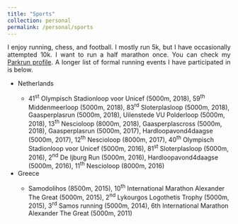```yaml
---
title: "Sports"
collection: personal
permalink: /personal/sports
---
```


<head>
  <meta charset="UTF-8">
  <meta name="viewport" content="width=device-width, initial-scale=1.0">
  <title>Gaming Achievements Carousel</title>
  <style>
    /* Container for the carousel */
    .carousel-container {
      width: 80%;
      max-width: 800px;
      margin: 0 auto;
      position: relative;
      overflow: hidden;
      border-radius: 10px;
      margin-bottom: 20px;
    }
    /* The slides (images) inside the carousel */
    .carousel-slides {
      display: flex;
      transition: transform 0.5s ease;
    }
    /* Each individual slide */
    .carousel-slide {
      min-width: 100%;
      height: auto;
      position: relative;
    }
    /* Style for captions */
    .carousel-caption {
      text-align: center;
      padding: 10px;
      background-color: rgba(0, 0, 0, 0.6);
      color: white;
      font-size: 16px;
      position: absolute;
      bottom: 0;
      width: 100%;
      box-sizing: border-box;
    }
    /* Navigation buttons (next/previous) */
    .prev, .next {
      position: absolute;
      top: 50%;
      transform: translateY(-50%);
      background-color: rgba(0, 0, 0, 0.5);
      color: white;
      font-size: 18px;
      padding: 10px;
      cursor: pointer;
      z-index: 1;
    }
    .prev {
      left: 10px;
    }
    .next {
      right: 10px;
    }
  </style>
</head>
<body>

<p align="justify">I enjoy running, chess, and football. I mostly run 5k, but I have occasionally attempted 10k. I want to run a half marathon once. You can check my <a href="https://www.parkrun.org.uk/parkrunner/9474117/" target="_blank">Parkrun profile</a>. A longer list of formal running events I have participated in is below.</p>

<ul>
  <li>Netherlands</li>
  <ul>
    <li>
        41<sup>st</sup> Olympisch Stadionloop voor Unicef (5000m, 2018),
        59<sup>th</sup> Middenmeerloop (5000m, 2018),
        83<sup>rd</sup> Sloterplasloop (5000m, 2018),
        Gaasperplasrun (5000m, 2018),
        Uilenstede VU Polderloop (5000m, 2018),
        13<sup>th</sup> Nescioloop (8000m, 2018),
        Gaasperplascross (5000m, 2018),
        Gaasperplasrun (5000m, 2017),
        Hardloopavond4daagse (5000m, 2017),
        12<sup>th</sup> Nescioloop (8000m, 2017),
        40<sup>th</sup> Olympisch Stadionloop voor Unicef (5000m, 2016),
        81<sup>st</sup> Sloterplasloop (5000m, 2016),
        2<sup>nd</sup> De Ijburg Run (5000m, 2016),
        Hardloopavond4daagse (5000m, 2016),
        11<sup>th</sup> Nescioloop (8000m, 2016)</li>
  </ul>
  <li>Greece</li>
  <ul>
    <li>
        Samodolihos (8500m, 2015),
        10<sup>th</sup> International Marathon Alexander The Great (5000m, 2015),
        2<sup>nd</sup> Lykourgos Logothetis Trophy (5000m, 2015),
        3<sup>rd</sup> Samos running (5000m, 2014),
        6th International Marathon Alexander The Great (5000m, 2011)
    </li>
  </ul>
</ul>

<!-- <div class="carousel-container" id="carousel1">
    <div class="carousel-slides">
        <div class="carousel-slide">
            <img src="/images/sports/running_2017.jpg" alt="running_2017" style="width:100%; height:auto;">
            <div class="carousel-caption">Photo Finish Loss (Amsterdam, Netherlands, 9 April, 2017)</div>
        </div>
        <div class="carousel-slide">
            <img src="/images/sports/running_2015.jpg" alt="running_2015" style="width:100%; height:auto;">
            <div class="carousel-caption">Photo Finish Victory (Samos, Greece, 15 March, 2015)</div>
        </div>
    </div>
    <span class="prev" onclick="moveSlide(-1, 'carousel1')">&#10094;</span>
    <span class="next" onclick="moveSlide(1, 'carousel1')">&#10095;</span>
</div> -->

<script>
  // Function to handle slides for any given carousel
  function moveSlide(n, carouselId) {
      const carousel = document.getElementById(carouselId);
      const slides = carousel.querySelectorAll(".carousel-slide");
      let slideIndex = parseInt(carousel.getAttribute("data-slide-index") || 0); // Get the current index

      // Update the index
      slideIndex += n;

      // Ensure the slide index stays within bounds
      if (slideIndex >= slides.length) {
          slideIndex = 0;  // Loop back to first slide
      } else if (slideIndex < 0) {
          slideIndex = slides.length - 1;  // Loop back to last slide
      }

      // Update the carousel's current slide index
      carousel.setAttribute("data-slide-index", slideIndex);

      // Show the corresponding slide
      showSlide(carouselId, slideIndex);
  }

  // Function to display the slide based on the index
  function showSlide(carouselId, slideIndex) {
      const carousel = document.getElementById(carouselId);
      const slides = carousel.querySelectorAll(".carousel-slide");

      // Hide all slides
      slides.forEach(slide => {
          slide.style.display = "none";
      });

      // Show the current slide
      slides[slideIndex].style.display = "block";
  }

  // Initialize the carousels
  document.querySelectorAll(".carousel-container").forEach((carousel, index) => {
      carousel.setAttribute("data-slide-index", 0);  // Set initial slide index to 0
      showSlide(carousel.id, 0);  // Show first slide
  });
</script>

</body>
